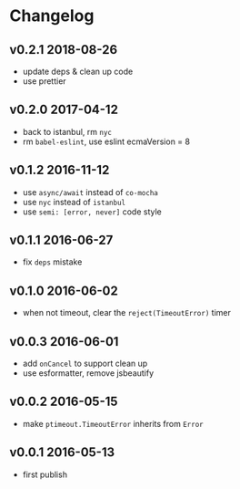 # Changelog

## v0.2.1 2018-08-26

- update deps & clean up code
- use prettier

## v0.2.0 2017-04-12

- back to istanbul, rm `nyc`
- rm `babel-eslint`, use eslint ecmaVersion = 8

## v0.1.2 2016-11-12
- use `async/await` instead of `co-mocha`
- use `nyc` instead of `istanbul`
- use `semi: [error, never]` code style

## v0.1.1 2016-06-27
- fix `deps` mistake

## v0.1.0 2016-06-02
- when not timeout, clear the `reject(TimeoutError)` timer

## v0.0.3 2016-06-01
- add `onCancel` to support clean up
- use esformatter, remove jsbeautify

## v0.0.2 2016-05-15
- make `ptimeout.TimeoutError` inherits from `Error`

## v0.0.1 2016-05-13
- first publish